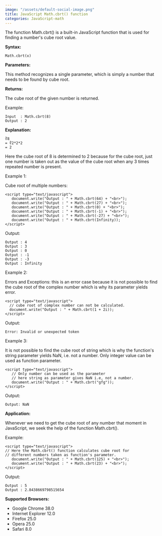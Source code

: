 ```yaml
---
image: "/assets/default-social-image.png"
title: JavaScript Math.cbrt() function
categories: JavaScript-math
---
```


The function Math.cbrt() is a built-in JavaScript function that is used for finding a number's cube root value.

**Syntax:**

`Math.cbrt(x)`

**Parameters:**

This method recognizes a single parameter, which is simply a number that needs to be found by cube root.

**Returns:**

The cube root of the given number is returned.

Example:

```
Input  : Math.cbrt(8)
Output : 2
```

**Explanation:**

```
∛8
= ∛2*2*2
= 2
```

Here the cube root of 8 is determined to 2 because for the cube root, just one number is taken out as the value of the cube root when any 3 times repeated number is present.

Example 1:

Cube root of multiple numbers:

```
<script type="text/javascript">  
   document.write("Output : " + Math.cbrt(64) + "<br>"); 
   document.write("Output : " + Math.cbrt(27) + "<br>");  
   document.write("Output : " + Math.cbrt(0) + "<br>");  
   document.write("Output : " + Math.cbrt(-1) + "<br>");  
   document.write("Output : " + Math.cbrt(-27) + "<br>");  
   document.write("Output : " + Math.cbrt(Infinity));  
</script>  
```

Output:

```
Output : 4
Output : 3
Output : 0
Output : -1
Output : -3
Output : Infinity
```

Example 2:

Errors and Exceptions: this is an error case because it is not possible to find the cube root of the complex number which is why its parameter yields error.

```
<script type="text/javascript">  
  // cube root of complex number can not be calculated. 
  document.write("Output : " + Math.cbrt(1 + 2i)); 
</script>  
```

Output:

`Error: Invalid or unexpected token`

Example 3:

It is not possible to find the cube root of string which is why the function's string parameter yields NaN, i.e. not a number. Only integer value can be used as function parameter.

```
<script type="text/javascript">  
   // Only number can be used as the parameter 
   // here string as parameter gives NaN i.e, not a number. 
   document.write("Output : " + Math.cbrt("gfg")); 
</script>  
```

Output:

`Output: NaN`

**Application:**

Whenever we need to get the cube root of any number that moment in JavaScript, we seek the help of the function Math.cbrt().

Example:

```
<script type="text/javascript">  
// Here the Math.cbrt() function calculates cube root for 
// different numbers taken as function's parameter. 
   document.write("Output : " + Math.cbrt(125) + "<br>"); 
   document.write("Output : " + Math.cbrt(23) + "<br>");  
</script>  
```

Output:

```
Output : 5
Output : 2.8438669798515654
```

**Supported Browsers:**

* Google Chrome 38.0
* Internet Explorer 12.0
* Firefox 25.0
* Opera 25.0
* Safari 8.0